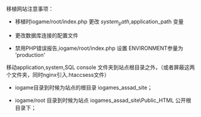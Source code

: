 移植网站注意事项：



* 移植时iogame/root/index.php 更改 $system_path,$application_path 变量

* 更改数据库连接的配置文件

* 禁用PHP错误报告,iogame/root/index.php 设置 ENVIRONMENT参量为 'production'

   
移动application,system,SQL console 文件夹到站点根目录之外，（或者屏蔽这两个文件夹，同时nginx引入.htaccsess文件）

* iogame目录到时候为站点的根目录 iogames_assad_site；  

* iogame/root 目录到时候为站点 iogames_assad_site\Public_HTML 公开根目录下；


  



